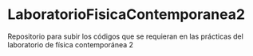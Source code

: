 # LaboratorioFisicaContemporanea2
Repositorio para subir los códigos que se requieran en las prácticas del laboratorio de física contemporánea 2
